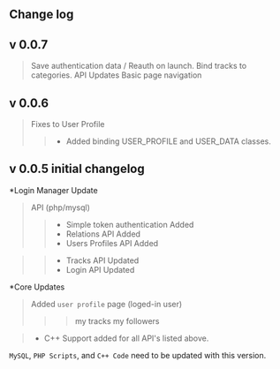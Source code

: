 ## Change log

v 0.0.7
-----------
> Save authentication data / Reauth on launch.
> Bind tracks to categories.
> API Updates
> Basic page navigation

v 0.0.6 
-----------
> Fixes to User Profile
>> * Added binding USER_PROFILE and USER_DATA classes.


v 0.0.5 initial changelog
-----------
*Login Manager Update

> API (php/mysql)
>> * Simple token authentication Added 
>> * Relations API Added
>> * Users Profiles API Added

>> * Tracks API Updated
>> * Login API Updated

*Core Updates

> Added `user profile` page (loged-in user)
>>> my tracks
>>> my followers

> * C++ Support added for all API's listed above. 

`MySQL`, `PHP Scripts`, and `C++ Code` need to be updated with this version.